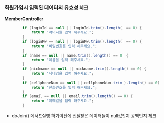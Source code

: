 ### 회원가입시 입력된 데이터의 유효성 체크

**MemberController**

```java
		if (loginId == null || loginId.trim().length() == 0) {
			return "아이디를 입력 해주세요.";
		}
		if (loginPw == null || loginPw.trim().length() == 0) {
			return "비밀번호를 입력 해주세요.";
		}
		if (name == null || name.trim().length() == 0) {
			return "이름을 입력 해주세요.";
		}
		if (nickname == null || nickname.trim().length() == 0) {
			return "닉네임을 입력 해주세요.";
		}
		if (cellphoneNum == null || cellphoneNum.trim().length() == 0) {
			return "전화번호를 입력 해주세요.";
		}
		if (email == null || email.trim().length() == 0) {
			return "이메일을 입력 해주세요.";
		}
```

- doJoin() 메서드실행 하기이전에 전달받은 데이터들이 null값인지 공백인지 체크

